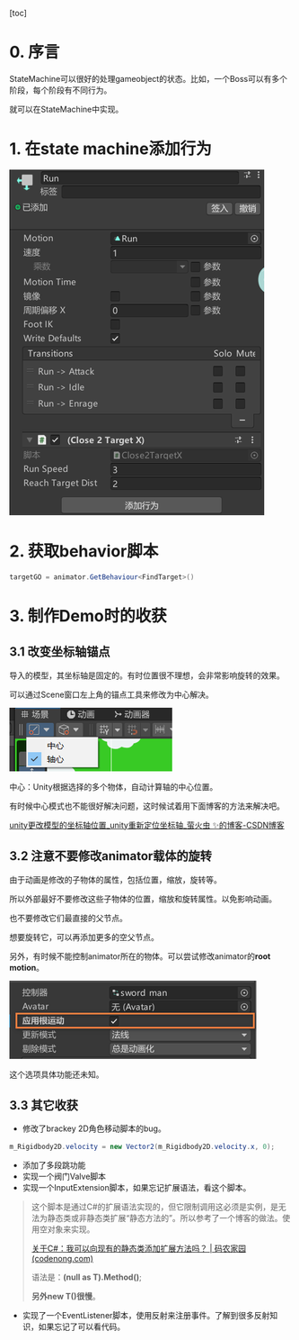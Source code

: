 [toc]

# 0. 序言

StateMachine可以很好的处理gameobject的状态。比如，一个Boss可以有多个阶段，每个阶段有不同行为。

就可以在StateMachine中实现。

# 1. 在state machine添加行为

![](../14.Effector/behavior.png)



# 2. 获取behavior脚本

```C#
targetGO = animator.GetBehaviour<FindTarget>()
```



# 3. 制作Demo时的收获

## 3.1 改变坐标轴锚点

导入的模型，其坐标轴是固定的。有时位置很不理想，会非常影响旋转的效果。

可以通过Scene窗口左上角的锚点工具来修改为中心解决。

![](bossDemo.png)

中心：Unity根据选择的多个物体，自动计算轴的中心位置。

有时候中心模式也不能很好解决问题，这时候试着用下面博客的方法来解决吧。

[unity更改模型的坐标轴位置_unity重新定位坐标轴_萤火虫 ✨的博客-CSDN博客](https://blog.csdn.net/qq_43749617/article/details/107983743)



## 3.2 注意不要修改animator载体的旋转

由于动画是修改的子物体的属性，包括位置，缩放，旋转等。

所以外部最好不要修改这些子物体的位置，缩放和旋转属性。以免影响动画。

也不要修改它们最直接的父节点。



想要旋转它，可以再添加更多的空父节点。

另外，有时候不能控制animator所在的物体。可以尝试修改animator的**root motion**。

![](not_can_move.png)

这个选项具体功能还未知。



## 3.3 其它收获

* 修改了brackey 2D角色移动脚本的bug。

```C#
m_Rigidbody2D.velocity = new Vector2(m_Rigidbody2D.velocity.x, 0);
```

* 添加了多段跳功能
* 实现一个阀门Valve脚本
* 实现一个InputExtension脚本，如果忘记扩展语法，看这个脚本。

>这个脚本是通过C#的扩展语法实现的，但它限制调用这必须是实例，是无法为静态类或非静态类扩展“静态方法的”。所以参考了一个博客的做法。使用空对象来实现。
>
>[关于C#：我可以向现有的静态类添加扩展方法吗？ | 码农家园 (codenong.com)](https://www.codenong.com/249222/)
>
>语法是：**(null as T).Method()**; 
>
>**另外new T()很慢**。

* 实现了一个EventListener脚本，使用反射来注册事件。了解到很多反射知识，如果忘记了可以看代码。